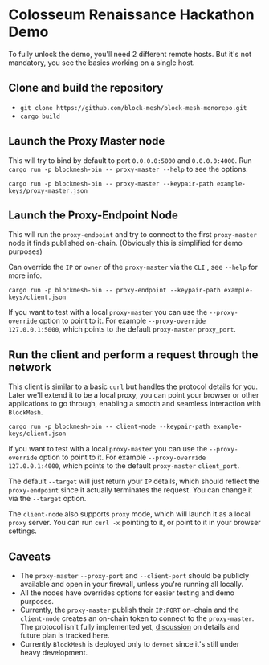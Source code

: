# Colosseum Renaissance Hackathon Demo

To fully unlock the demo, you'll need 2 different remote hosts.
But it's not mandatory, you see the basics working on a single host.

## Clone and build the repository

* `git clone https://github.com/block-mesh/block-mesh-monorepo.git`
* `cargo build`

## Launch the Proxy Master node

This will try to bind by default to port `0.0.0.0:5000` and `0.0.0.0:4000`.
Run `cargo run -p blockmesh-bin -- proxy-master --help` to see the options.

`cargo run -p blockmesh-bin -- proxy-master --keypair-path example-keys/proxy-master.json`

## Launch the Proxy-Endpoint Node

This will run the `proxy-endpoint` and try to connect to the first `proxy-master` node it finds published on-chain.
(Obviously this is simplified for demo purposes)

Can override the `IP` or `owner` of the `proxy-master` via the `CLI` , see `--help` for more info.

`cargo run -p blockmesh-bin -- proxy-endpoint --keypair-path example-keys/client.json`

If you want to test with a local `proxy-master` you can use the `--proxy-override` option to point to it.
For example `--proxy-override 127.0.0.1:5000`, which points to the default `proxy-master` `proxy_port`.

## Run the client and perform a request through the network

This client is similar to a basic `curl` but handles the protocol details for you.
Later we'll extend it to be a local proxy, you can point your browser or other applications to go through,
enabling a smooth and seamless interaction with `BlockMesh`.

`cargo run -p blockmesh-bin -- client-node --keypair-path example-keys/client.json`

If you want to test with a local `proxy-master` you can use the `--proxy-override` option to point to it.
For example `--proxy-override 127.0.0.1:4000`, which points to the default `proxy-master` `client_port`.

The default `--target` will just return your `IP` details, which should reflect the `proxy-endpoint` since it actually
terminates the request.
You can change it via the `--target` option.

The `client-node` also supports `proxy` mode, which will launch it as a local `proxy` server.
You can run `curl -x` pointing to it, or point to it in your browser settings.

## Caveats

* The `proxy-master` `--proxy-port` and `--client-port` should be publicly available and open in your firewall, unless
  you're running all locally.
* All the nodes have overrides options for easier testing and demo purposes.
* Currently, the `proxy-master` publish their `IP:PORT` on-chain and the `client-node` creates an on-chain token to
  connect to the `proxy-master`.
  The protocol isn't fully implemented
  yet, [discussion](https://github.com/block-mesh/block-mesh-monorepo/discussions/64) on details and future plan is
  tracked here.
* Currently `BlockMesh` is deployed only to `devnet` since it's still under heavy development.
